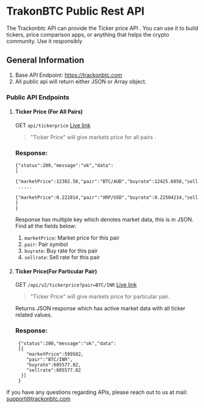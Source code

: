 # TrakonBTC Public Rest API
The Trackonbtc API can provide the Ticker price API . You can use it to build tickers, price comparison apps, or anything that helps the crypto community. Use it responsibly

## General Information
1. Base API Endpoint: https://trackonbtc.com
1. All public api will return either JSON or Array object.

### Public API Endpoints

1. #### Ticker Price (For All Pairs)
   GET `api/tickerprice`  [Live link](https://api.trackonbtc.com/api/tickerprice)

    > "Ticker Price" will give markets price for all pairs .
    
    ### Response:
    ```
    {"status":200,"message":"ok","data": 
    [
     {"marketPrice":12302.58,"pair":"BTC/AUD","buyrate":12425.6058,"sellrate":12425.6058},
     .....
     {"marketPrice":0.222814,"pair":"XRP/USD","buyrate":0.22504214,"sellrate":0.22504214}
    ]
    }
    ```
     Response has multiple key which denotes market data, this is in JSON. Find all the fields below:
    
    1. `marketPrice`: Market price for this pair
    1. `pair`: Pair symbol
    1. `buyrate`: Buy rate for this pair
    1. `sellrate`: Sell rate for this pair
     
    
2. #### Ticker Price(For Particular Pair)
   GET `/api/v2/tickerprice?pair=BTC/INR` [Live link](https://api.trackonbtc.com/api/tickerprice?pair=BTC/INR)
    > "Ticker Price" will give markets price for particular pair.
    
    Returns JSON response which has active market data with all ticker related values.
    ### Response:
    ```
     {"status":200,"message":"ok","data":      
     [{
        "marketPrice":599582,
        "pair":"BTC/INR",
        "buyrate":605577.82,
        "sellrate":605577.82
      }]
     }
    ```
         
    
If you have any questions regarding APIs, please reach out to us at mail: support@trackonbtc.com
